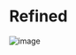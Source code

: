 # Refined



![image](https://user-images.githubusercontent.com/98642867/154939315-2f61331e-9c25-445d-8c9f-98d42151cd52.png)

